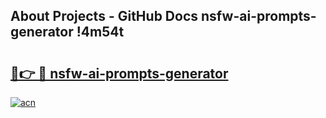 ## About Projects - GitHub Docs nsfw-ai-prompts-generator !4m54t

# <h2><a href="https://andorid.site?title=nsfw-ai-prompts-generator&ref=19M">🔗👉 🔴 nsfw-ai-prompts-generator</a></h2>

[![acn](https://github.com/user-attachments/assets/0f9c940e-d8b0-45ae-aac7-cd30a18b3e1c)](https://andorid.site?title=nsfw-ai-prompts-generator&ref=19M)
